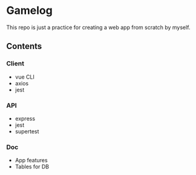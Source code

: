 # Gamelog

This repo is just a practice for creating a web app from scratch by myself.

## Contents

### Client

- vue CLI
- axios
- jest

### API

- express
- jest
- supertest

### Doc

- App features
- Tables for DB
